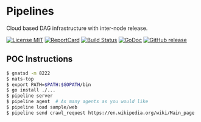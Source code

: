 # Pipelines
Cloud based DAG infrastructure with inter-node release.

[![License MIT](https://img.shields.io/npm/l/express.svg)](http://opensource.org/licenses/MIT)
[![ReportCard](http://goreportcard.com/badge/bign8/pipelines)](http://goreportcard.com/report/bign8/pipelines)
[![Build Status](https://travis-ci.org/bign8/pipelines.svg?branch=master)](https://travis-ci.org/bign8/pipelines)
[![GoDoc](http://godoc.org/github.com/bign8/pipelines?status.png)](http://godoc.org/github.com/bign8/pipelines)
[![GitHub release](http://img.shields.io/github/release/bign8/pipelines.svg)](https://github.com/bign8/pipelines/releases)


## POC Instructions

```sh
$ gnatsd -m 8222
$ nats-top
$ export PATH=$PATH:$GOPATH/bin
$ go install ./...
$ pipeline server
$ pipeline agent  # As many agents as you would like
$ pipeline load sample/web
$ pipeline send crawl_request https://en.wikipedia.org/wiki/Main_page
```
